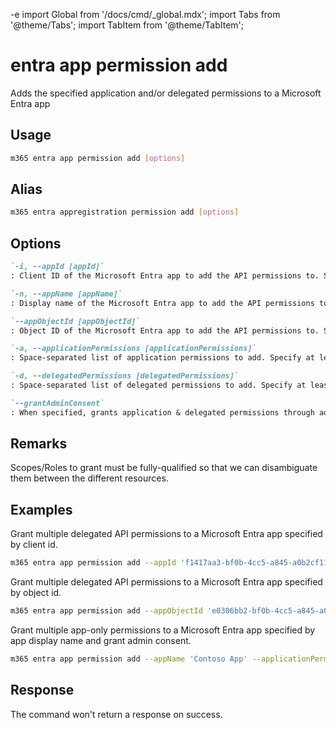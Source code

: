 -e <!-- DISCLAIMER: All secrets, passwords, and sensitive values in this document are examples only and not real credentials. -->
import Global from '/docs/cmd/_global.mdx';
import Tabs from '@theme/Tabs';
import TabItem from '@theme/TabItem';

# entra app permission add

Adds the specified application and/or delegated permissions to a Microsoft Entra app

## Usage

```sh
m365 entra app permission add [options]
```

## Alias

```sh
m365 entra appregistration permission add [options]
```

## Options

```md definition-list
`-i, --appId [appId]`
: Client ID of the Microsoft Entra app to add the API permissions to. Specify either `appId`, `appName` or `appObjectId`.

`-n, --appName [appName]`
: Display name of the Microsoft Entra app to add the API permissions to. Specify either `appId`, `appName` or `appObjectId`.

`--appObjectId [appObjectId]`
: Object ID of the Microsoft Entra app to add the API permissions to. Specify either `appId`, `appName` or `appObjectId`.

`-a, --applicationPermissions [applicationPermissions]`
: Space-separated list of application permissions to add. Specify at least `applicationPermissions` or `delegatedPermissions`.

`-d, --delegatedPermissions [delegatedPermissions]`
: Space-separated list of delegated permissions to add. Specify at least `applicationPermissions` or `delegatedPermissions`.

`--grantAdminConsent`
: When specified, grants application & delegated permissions through admin consent.
```

<Global />

## Remarks

Scopes/Roles to grant must be fully-qualified so that we can disambiguate them between the different resources.

## Examples

Grant multiple delegated API permissions to a Microsoft Entra app specified by client id.

```sh
m365 entra app permission add --appId 'f1417aa3-bf0b-4cc5-a845-a0b2cf11f690' --delegatedPermissions 'https://management.azure.com/user_impersonation https://service.flow.microsoft.com/Flows.Read.All https://graph.microsoft.com/Agreement.Read.All'
```

Grant multiple delegated API permissions to a Microsoft Entra app specified by object id.

```sh
m365 entra app permission add --appObjectId 'e0306bb2-bf0b-4cc5-a845-a0b2cf11f690' --delegatedPermissions 'https://management.azure.com/user_impersonation https://service.flow.microsoft.com/Flows.Read.All https://graph.microsoft.com/Agreement.Read.All'
```

Grant multiple app-only permissions to a Microsoft Entra app specified by app display name and grant admin consent.

```sh
m365 entra app permission add --appName 'Contoso App' --applicationPermissions 'https://graph.microsoft.com/Sites.FullControl.All https://microsoft.sharepoint-df.com/Sites.FullControl.All' --grantAdminConsent
```

## Response

The command won't return a response on success.
